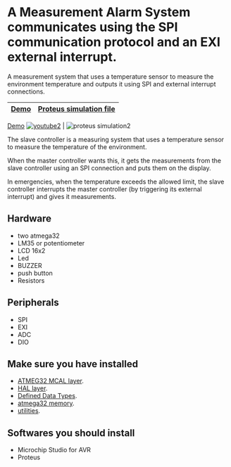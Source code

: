 # A Measurement Alarm System communicates using the SPI communication protocol and an EXI external interrupt.

A measurement system that uses a temperature sensor to measure the environment temperature and outputs it using SPI and external interrupt connections.

[Demo](https://youtu.be/7MyPIFNfzwU?si=CCLDTq3jqmzXImPf) | [Proteus simulation file](https://github.com/gihadmecha/measurementAlarmSystem_SPIcommunication_ExternelInterrupt/blob/main/Alarm_SPIcommunication_ExternelInterrupt.pdsprj)
:-------------------------:|:-------------------------:
[Demo](https://youtu.be/7MyPIFNfzwU?si=CCLDTq3jqmzXImPf) 
[![youtube2](https://github.com/gihadmecha/measurementAlarmSystem_SPIcommunication_ExternelInterrupt/assets/19871755/0a34612b-d039-48b0-98b5-6e025860fa11)](https://youtu.be/7MyPIFNfzwU?si=CCLDTq3jqmzXImPf) | ![proteus simulation2](https://github.com/gihadmecha/measurementAlarmSystem_SPIcommunication_ExternelInterrupt/assets/19871755/a01cdfe3-0fba-40a9-81e1-37f381382e92)

The slave controller is a measuring system that uses a temperature sensor to measure the temperature of the environment.

When the master controller wants this, it gets the measurements from the slave controller using an SPI connection and puts them on the display.

In emergencies, when the temperature exceeds the allowed limit, the slave controller interrupts the master controller (by triggering its external interrupt) and gives it measurements.

## Hardware
- two atmega32
- LM35 or potentiometer
- LCD 16x2
- Led
- BUZZER
- push button
- Resistors

## Peripherals
- SPI
- EXI
- ADC
- DIO

## Make sure you have installed
- [ATMEG32 MCAL layer](https://github.com/gihadmecha/Embedded_Systems/tree/main/atmega32_ECU/atmega32_ECU/MCAL).
- [HAL layer](https://github.com/gihadmecha/Embedded_Systems/tree/main/atmega32_ECU/atmega32_ECU/HAL).
- [Defined Data Types](https://github.com/gihadmecha/Embedded_Systems/blob/main/atmega32_ECU/atmega32_ECU/StdTypes.h).
- [atmega32 memory](https://github.com/gihadmecha/Embedded_Systems/blob/main/atmega32_ECU/atmega32_ECU/MemMap.h).
- [utilities](https://github.com/gihadmecha/Embedded_Systems/blob/main/atmega32_ECU/atmega32_ECU/UTILS.h).

## Softwares you should install
- Microchip Studio for AVR
- Proteus
